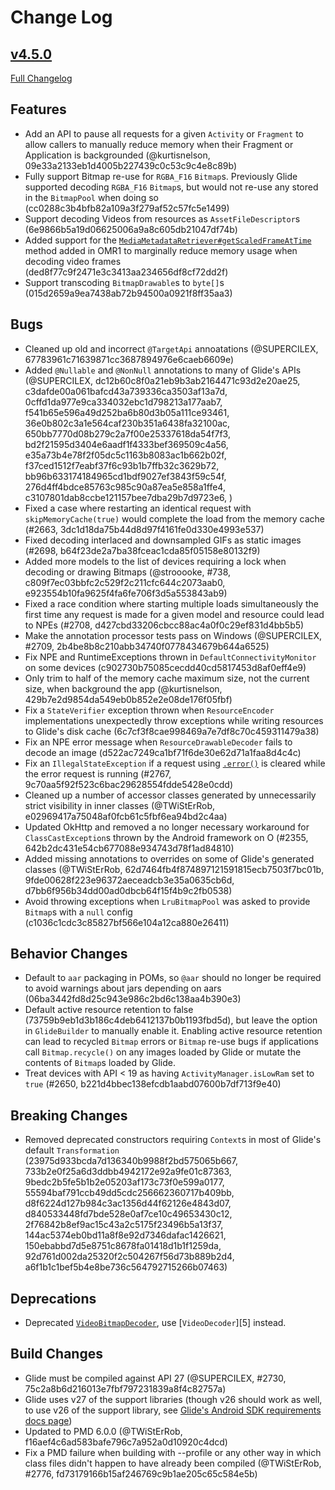 # Change Log

## [v4.5.0](https://github.com/bumptech/glide/tree/HEAD)

[Full Changelog](https://github.com/bumptech/glide/compare/v4.4.0...v4.5.0)

## Features
* Add an API to pause all requests for a given `Activity` or `Fragment` to allow callers to manually reduce memory when their Fragment or Application is backgrounded (@kurtisnelson, 09e33a2133eb1d4005b227439c0c53c9c4e8c89b) 
* Fully support Bitmap re-use for `RGBA_F16` `Bitmap`s. Previously Glide supported decoding `RGBA_F16` `Bitmap`s, but would not re-use any stored in the `BitmapPool` when doing so (cc0288c3b4bfb82a109a3f279af52c57fc5e1499)
* Support decoding Videos from resources as `AssetFileDescriptor`s (6e9866b5a19d06625006a9a8c605db21047df74b)
* Added support for the [`MediaMetadataRetriever#getScaledFrameAtTime`][2] method added in OMR1 to marginally reduce memory usage when decoding video frames (ded8f77c9f2471e3c3413aa234656df8cf72dd2f)
* Support transcoding `BitmapDrawable`s to `byte[]`s (015d2659a9ea7438ab72b94500a0921f8ff35aa3)

## Bugs
* Cleaned up old and incorrect `@TargetApi` annoatations (@SUPERCILEX, 67783961c71639871cc3687894976e6caeb6609e)
* Added `@Nullable` and `@NonNull` annotations to many of Glide's APIs (@SUPERCILEX, dc12b60c8f0a21eb9b3ab2164471c93d2e20ae25, c3dafde00a061bafcd43a739336ca3503af13a7d, 0cffd1da977e9ca334032ebc1d798213a177aab7, f541b65e596a49d252ba6b80d3b05a111ce93461, 36e0b802c3a1e564caf230b351a6438fa32100ac, 650bb7770d08b279c2a7f00e25337618da54f7f3, bd2f21595d3404e6aadf1f4333bef369509c4a56, e35a73b4e78f2f05dc5c1163b8083ac1b662b02f, f37ced1512f7eabf37f6c93b1b7ffb32c3629b72, bb96b633174184965cd1bdf9027ef3843f59c54f, 276d4ff4bdce85763c985c90a87ea5e858a1ffe4, c3107801dab8ccbe121157bee7dba29b7d9723e6, )
* Fixed a case where restarting an identical request with `skipMemoryCache(true)` would complete the load from the memory cache (#2663, 3dc1d18da75b44d8d97f4161fe0d330e4993e537)
* Fixed decoding interlaced and downsampled GIFs as static images (#2698, b64f23de2a7ba38fceac1cda85f05158e80132f9)
* Added more models to the list of devices requiring a lock when decoding or drawing Bitmaps (@strooooke, #738, c809f7ec03bbfc2c529f2c211cfc644c2073aab0, e923554b10fa9625f4fa6fe706f3d5a553843ab9)
* Fixed a race condition where starting multiple loads simultaneously the first time any request is made for a given model and resource could lead to NPEs (#2708, d427cbd33206cbcc88ac4a0f0c29ef831d4bb5b5)
* Make the annotation processor tests pass on Windows (@SUPERCILEX, #2709, 2b4be8b8c210abb34740f0778434679b644a6525)
* Fix NPE and RuntimeExceptions thrown in `DefaultConnectivityMonitor` on some devices (c902730b75085cecdd40cd5817453d8af0eff4e9)
* Only trim to half of the memory cache maximum size, not the current size, when background the app (@kurtisnelson, 429b7e2d9854da549eb0b852e2e08de176f05fbf)
* Fix a `StateVerifier` exception thrown when `ResourceEncoder` implementations unexpectedly throw exceptions while writing resources to Glide's disk cache (6c7cf3f8cae998469a7e7df8c70c459311479a38)
* Fix an NPE error message when `ResourceDrawableDecoder` fails to decode an image (d522ac7249ca1bf71f6de30e62d71a1faa8d4c4c)
* Fix an `IllegalStateException` if a request using [`.error()`][3] is cleared while the error request is running (#2767, 9c70aa5f92f523c6bac29628554fdde5428e0cdd)
* Cleaned up a number of accessor classes generated by unnecessarily strict visibility in inner classes (@TWiStErRob, e02969417a75048af0fcb61c5fbf6ea94bd2c4aa)
* Updated OkHttp and removed a no longer necessary workaround for `ClassCastException`s thrown by the Android framework on O (#2355, 642b2dc431e54cb677088e934743d78f1ad84810)
* Added missing annotations to overrides on some of Glide's generated classes (@TWiStErRob, 62d7464fb4f874897121591815ecb7503f7bc01b, 9fde00628f223e96372aeceadcb3e35a0635cb6d, d7bb6f956b34dd00ad0dbcb64f15f4b9c2fb0538)
* Avoid throwing exceptions when `LruBitmapPool` was asked to provide `Bitmap`s with a `null` config (c1036c1cdc3c85827bf566e104a12ca880e26411)


## Behavior Changes
* Default to `aar` packaging in POMs, so `@aar` should no longer be required to avoid warnings about jars depending on aars (06ba3442fd8d25c943e986c2bd6c138aa4b390e3)
* Default active resource retention to false (73759b9eb1d3b186c4deb6412137b0b1193fbd5d), but leave the option in `GlideBuilder` to manually enable it. Enabling active resource retention can lead to recycled `Bitmap` errors or `Bitmap` re-use bugs if applications call `Bitmap.recycle()` on any images loaded by Glide or mutate the contents of `Bitmap`s loaded by Glide. 
* Treat devices with API < 19 as having `ActivityManager.isLowRam` set to `true` (#2650, b221d4bbec138efcdb1aabd07600b7df713f9e40)

## Breaking Changes
* Removed deprecated constructors requiring `Context`s in most of Glide's default `Transformation` (23975d933bcda7d136340b9988f2bd575065b667, 733b2e0f25a6d3ddbb4942172e92a9fe01c87363, 9bedc2b5fe5b1b2e05203af173c73f0e599a0177, 55594baf791ccb49dd5cdc256662360717b409bb, d8f6224d127b984c3ac1356d44f62126e4843d07, d840533448fd7bde528e0af7ce10c49653430c12, 2f76842b8ef9ac15c43a2c5175f23496b5a13f37, 144ac5374eb0bd11a8f8e92d7346dafac1426621, 150ebabbd7d5e8751c8678fa01418d1b1f1259da, 92d761d002da25320f2c504267f56d73b889b2d4, a6f1b1c1bef5b4e8be736c564792715266b07463) 

## Deprecations
* Deprecated [`VideoBitmapDecoder`][4], use [`VideoDecoder`][5] instead.

## Build Changes
* Glide must be compiled against API 27 (@SUPERCILEX, #2730, 75c2a8b6d216013e7fbf797231839a8f4c82757a)
* Glide uses v27 of the support libraries (though v26 should work as well, to use v26 of the support library, see [Glide's Android SDK requirements docs page][1])
* Updated to PMD 6.0.0 (@TWiStErRob, f16aef4c6ad583bafe796c7a952a0d10920c4dcd)
* Fix a PMD failure when building with --profile or any other way in which class files didn't happen to have already been compiled (@TWiStErRob, #2776, fd73179166b15af246769c9b1ae205c65c584e5b)

[1]: http://bumptech.github.io/glide/doc/download-setup.html#android-sdk-requirements
[2]: https://developer.android.com/reference/android/media/MediaMetadataRetriever.html#getScaledFrameAtTime(long,%20int,%20int,%20int)
[3]: http://bumptech.github.io/glide/javadocs/440/com/bumptech/glide/RequestBuilder.html#error-com.bumptech.glide.RequestBuilder-
[4]: http://bumptech.github.io/glide/javadocs/450/com/bumptech/glide/load/resource/bitmap/VideoBitmapDecoder.html
